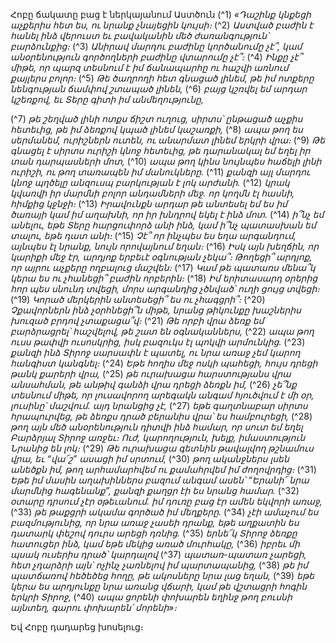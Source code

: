 
Հոբը ճակատը բաց է ներկայանում Աստծուն
(^1) _«Դաշինք կնքեցի աչքերիս հետ ես,
ու նրանք չնայեցին կույսի։_
(^2) _Աստված բաժին է հանել ինձ վերուստ
եւ բավականին մեծ ժառանգություն՝ բարձունքից։_
(^3) _Անիրավ մարդու բաժինը կործանումը չէ՞,
կամ անօրենություն գործողների բաժինը վտարումը չէ՞։_
(^4) _Ինքը չէ՞ միթե, որ պարզ տեսնում է իմ ճանապարհը
ու հաշվի առնում քայլերս բոլոր։_
(^5) _Թե ծաղրողի հետ գնացած լինեմ,
թե իմ ոտքերը նենգության ճամփով շտապած լինեն,_
(^6) _բայց կշռվել եմ արդար կշեռքով,
եւ Տերը գիտի իմ անմեղությունը,_


(^7) _թե շեղված լինի ոտքս ճիշտ ուղուց,
սիրտս՝ ընթացած աչքիս հետեւից,
թե իմ ձեռքով կպած լինեմ կաշառքի,_
(^8) _ապա թող ես սերմանեմ, ուրիշներն ուտեն,
ու անարմատ լինեմ երկրի վրա։_
(^9) _Թե գնացել է սիրտս ուրիշի կնոջ հետեւից,
թե դարանակալ եմ եղել իր տան դարպասների մոտ,_
(^10) _ապա թող կինս նույնպես հաճելի լինի ուրիշի,
ու թող տառապեն իմ մանուկները._
(^11) _քանզի այլ մարդու կնոջ պղծելը
անզուսպ բարկության է լոկ արժանի._
(^12) _կրակ կվառվի իր մարմնի բոլոր անդամների մեջ.
որ կողմն էլ հասնի, հիմքից կջնջի։_
(^13) _Իրավունքն արդար թե անտեսել եմ
ես իմ ծառայի կամ իմ աղախնի,
որ իր խնդրով եկել է ինձ մոտ._
(^14) _ի՞նչ եմ անելու, եթե Տերը հարցուփորձ անի ինձ,
կամ ի՞նչ պատասխան եմ տալու, եթե դատ անի։_
(^15) _Չէ՞ որ ինչպես ես եղա արգանդում, այնպես էլ նրանք,
նույն որովայնում եղան։_
(^16) _Իսկ այն խեղճին, որ կարիքի մեջ էր,
արդյոք երբեւէ օգնության չեկա՞։
Թողեցի՞ արդյոք, որ այրու աչքերը ողբալուց մաշվեն։_
(^17) _Կամ թե պատառս մենա՞կ կերա ես
ու չհանեցի՞ բաժին որբերին։_
(^18) _Իմ երիտասարդ օրերից հոր պես սնունդ տվեցի,
մորս արգանդից չծնված՝ ուղի ցույց տվեցի։_
(^19) _Կորած մերկերին անտեսեցի՞ ես ու չհագցրի՞։_
(^20) _Չքավորներն ինձ չօրհնեցի՞ն միթե,
նրանց թիկունքը խաշներիս խուզած բրդով չտաքացա՞վ։_
(^21) _Թե որբի վրա ձեռք եմ բարձրացրել՝
հաշվելով, թե շատ են օգնականներս,_
(^22) _ապա թող ուսս թափվի ուսոսկրից,
իսկ բազուկս էլ պոկվի արմունկից._
(^23) _քանզի ինձ Տիրոջ սարսափն է պատել,
ու նրա առաջ չեմ կարող հանգիստ կանգնել։_
(^24) _Եթե հողիս մեջ ոսկի պահեցի,
հույս դրեցի թանկ քարերի վրա,_
(^25) _թե ուրախացա հարստությանս վրա անսահման,
թե անթիվ գանձի վրա դրեցի ձեռքն իմ,_
(^26) _չե՞նք տեսնում միթե, որ լուսավորող արեգակն անգամ հյուծվում է մի օր,
լուսինը՝ մաշվում. այդ նրանցից չէ,_
(^27) _եթե գաղտնաբար սիրտս հրապուրվեց,
թե ձեռքս դրած բերանիս վրա՝ ես համբուրեցի,_
(^28) _թող այն մեծ անօրենություն դիտվի ինձ համար,
որ սուտ եմ եղել Բարձրյալ Տիրոջ առջեւ։
Ուժ, կարողություն, խելք, իմաստություն Նրանից են լոկ։_
(^29) _Թե ուրախացա գետնին թավալվող թշնամուս վրա,
եւ “վա՜շ” ասացի իմ սրտում,_
(^30) _թող ականջներս լսեն անեծքն իմ,
թող արհամարհվեմ ու քամահրվեմ իմ ժողովրդից։_
(^31) _Եթե իմ մասին աղախիններս բազում անգամ ասեն՝
“Երանի՜ նրա մարմնից հագենանք”,
քանզի քաղցր էի ես նրանց համար._
(^32) _օտարը դրսում չէր օթեւանում.
իմ դուռը բաց էր ամեն եկվորի առաջ,_
(^33) _թե թաքցրի ակամա գործած իմ մեղքերը._
(^34) _չէի ամաչում ես բազմությունից,
որ նրա առաջ չասեի դրանք,
եթե աղքատին ես դատարկ փեշով դուրս արեցի դռնից._
(^35) _երնե՜կ Տիրոջ ձեռքը հատուցեր ինձ,
կամ եթե մեկից առած մուրհակը,_
(^36) _իբրեւ մի պսակ ուսերիս դրած՝ կարդալով_
(^37) _պատառ-պատառ չարեցի, հետ չդարձրի այն՝ ոչինչ չառնելով իմ պարտապանից,_
(^38) _թե իմ պատճառով հեծեծեց հողը,
թե ակոսները նրա լաց եղան,_
(^39) _եթե կերա ես արդյունքը նրա առանց վճարի,
կամ թե վշտացրի հոգին երկրի Տիրոջ,_
(^40) _ապա ցորենի փոխարեն եղինջ թող բուսնի այնտեղ,
գարու փոխարեն՝ մորենի»։_


Եվ Հոբը դադարեց խոսելուց։